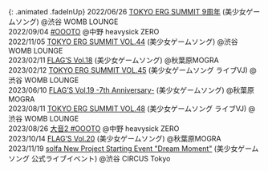 {: .animated .fadeInUp}
2022/06/26 [TOKYO ERG SUMMIT 9周年](https://t.livepocket.jp/e/osfrq) (美少女ゲームソング) @渋谷 WOMB LOUNGE  
2022/09/04 [#OOOTO](http://oooto.otherman-records.com/) @中野 heavysick ZERO  
2022/11/05 [TOKYO ERG SUMMIT VOL.44](https://t.livepocket.jp/e/tes_44) (美少女ゲームソング) @渋谷 WOMB LOUNGE  
2023/02/11 [FLAG’S Vol.18](https://club-mogra.jp/2023/02/11/4805/) (美少女ゲームソング) @秋葉原MOGRA  
2023/02/12 [TOKYO ERG SUMMIT VOL.45](https://t.livepocket.jp/e/tes_45) (美少女ゲームソング ライブVJ) @渋谷 WOMB LOUNGE  
2023/06/10 [FLAG’S Vol.19 -7th Anniversary-](https://club-mogra.jp/2023/06/10/4915/) (美少女ゲームソング) @秋葉原MOGRA  
2023/08/11 [TOKYO ERG SUMMIT VOL.48](https://t.livepocket.jp/e/tokyoerg48) (美少女ゲームソング ライブVJ) @渋谷 WOMB LOUNGE  
2023/08/26 [大音2 #OOOTO](http://oooto.otherman-records.com/2/) @中野 heavysick ZERO  
2023/10/14 [FLAG’S Vol.20](https://club-mogra.jp/2023/10/14/5034/) (美少女ゲームソング) @秋葉原MOGRA  
2023/11/19 [solfa New Project Starting Event "Dream Moment"](https://circus-tokyo.jp/event/solfa-new-project-starting-event-dream-moment-%E3%82%AA%E3%83%95%E3%83%A9%E3%82%A4%E3%83%B3%E3%82%A4%E3%83%99%E3%83%B3%E3%83%88/) (美少女ゲームソング 公式ライブイベント) @渋谷 CIRCUS Tokyo  
